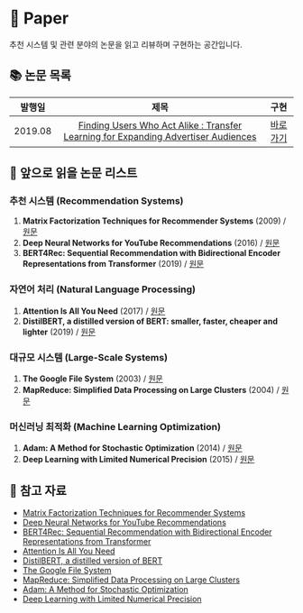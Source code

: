 # 📗 Paper

추천 시스템 및 관련 분야의 논문을 읽고 리뷰하며 구현하는 공간입니다.

## 📚 논문 목록

| 발행일 | 제목 | 구현 |
|:---:|:---:|:---:|
| 2019.08 | [Finding Users Who Act Alike : Transfer Learning for Expanding Advertiser Audiences](https://www.pinterestlabs.com/media/phkg2uau/transferlearning-kdd2019.pdf) | [바로가기](./Finding%20Users%20Who%20Act%20Alike%20%3A%20Transfer%20Learning%20for%20Expanding%20Advertiser%20Audiences)|

## 📖 앞으로 읽을 논문 리스트

### 추천 시스템 (Recommendation Systems)
1. **Matrix Factorization Techniques for Recommender Systems** (2009) / [원문](https://datajobs.com/data-science-repo/Recommender-Systems-[Netflix].pdf)
2. **Deep Neural Networks for YouTube Recommendations** (2016) / [원문](https://static.googleusercontent.com/media/research.google.com/ko//pubs/archive/45530.pdf)
3. **BERT4Rec: Sequential Recommendation with Bidirectional Encoder Representations from Transformer** (2019) / [원문](https://arxiv.org/pdf/1904.06690.pdf)

### 자연어 처리 (Natural Language Processing)
1. **Attention Is All You Need** (2017) / [원문](https://arxiv.org/pdf/1706.03762.pdf)
2. **DistilBERT, a distilled version of BERT: smaller, faster, cheaper and lighter** (2019) / [원문](https://arxiv.org/pdf/1910.01108.pdf)

### 대규모 시스템 (Large-Scale Systems)
1. **The Google File System** (2003) / [원문](https://static.googleusercontent.com/media/research.google.com/ko//archive/gfs-sosp2003.pdf)
2. **MapReduce: Simplified Data Processing on Large Clusters** (2004) / [원문](https://static.googleusercontent.com/media/research.google.com/ko//archive/mapreduce-osdi04.pdf)

### 머신러닝 최적화 (Machine Learning Optimization)
1. **Adam: A Method for Stochastic Optimization** (2014) / [원문](https://arxiv.org/pdf/1412.6980.pdf)
2. **Deep Learning with Limited Numerical Precision** (2015) / [원문](https://arxiv.org/pdf/1502.02551.pdf)

## 📌 참고 자료

- [Matrix Factorization Techniques for Recommender Systems](https://datajobs.com/data-science-repo/Recommender-Systems-[Netflix].pdf)
- [Deep Neural Networks for YouTube Recommendations](https://static.googleusercontent.com/media/research.google.com/ko//pubs/archive/45530.pdf)
- [BERT4Rec: Sequential Recommendation with Bidirectional Encoder Representations from Transformer](https://arxiv.org/pdf/1904.06690.pdf)
- [Attention Is All You Need](https://arxiv.org/pdf/1706.03762.pdf)
- [DistilBERT, a distilled version of BERT](https://arxiv.org/pdf/1910.01108.pdf)
- [The Google File System](https://static.googleusercontent.com/media/research.google.com/ko//archive/gfs-sosp2003.pdf)
- [MapReduce: Simplified Data Processing on Large Clusters](https://static.googleusercontent.com/media/research.google.com/ko//archive/mapreduce-osdi04.pdf)
- [Adam: A Method for Stochastic Optimization](https://arxiv.org/pdf/1412.6980.pdf)
- [Deep Learning with Limited Numerical Precision](https://arxiv.org/pdf/1502.02551.pdf) 